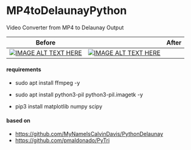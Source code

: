 # MP4toDelaunayPython
Video Converter from MP4 to Delaunay Output



Before  ||  After
--- | --- | ---
 [![IMAGE ALT TEXT HERE](https://img.youtube.com/vi/doLahRnMIUI/0.jpg)](https://www.youtube.com/watch?v=doLahRnMIUI) | [![IMAGE ALT TEXT HERE](https://img.youtube.com/vi/cu44mofENR8/0.jpg)](https://www.youtube.com/watch?v=cu44mofENR8) 

#### requirements 
* sudo apt install ffmpeg -y
* sudo apt install python3-pil python3-pil.imagetk -y

* pip3 install matplotlib numpy scipy


#### based on 
* https://github.com/MyNameIsCalvinDavis/PythonDelaunay
* https://github.com/pmaldonado/PyTri
